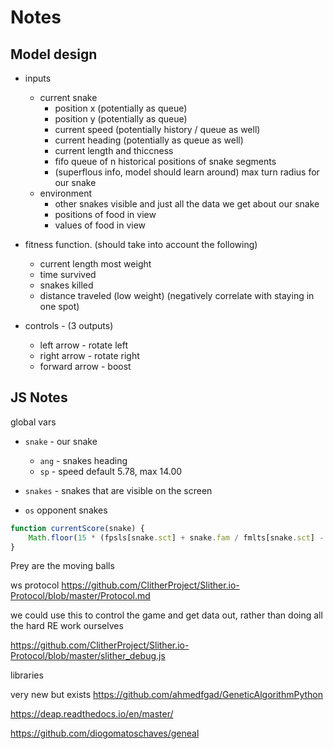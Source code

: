 # Notes


## Model design

* inputs
	+ current snake
		- position x (potentially as queue)
		- position y (potentially as queue)
		- current speed (potentially history / queue as well)
		- current heading (potentially as queue as well)
		- current length and thiccness
		- fifo queue of n historical positions of snake segments
		- (superflous info, model should learn around) max turn radius for our snake
	+ environment
		- other snakes visible and just all the data we get about our snake
		- positions of food in view
		- values of food in view

	
* fitness function. (should take into account the following)
	- current length most weight
	- time survived
	- snakes killed
	- distance traveled (low weight) (negatively correlate with staying in one spot)

* controls - (3 outputs)
	* left arrow - rotate left
	* right arrow - rotate right
	* forward arrow - boost



## JS Notes
global vars

* `snake` - our snake
	- `ang` - snakes heading
	- `sp` - speed default 5.78, max 14.00

* `snakes` - snakes that are visible on the screen
* `os` opponent snakes

```js
function currentScore(snake) {
	Math.floor(15 * (fpsls[snake.sct] + snake.fam / fmlts[snake.sct] - 1) - 5) / 1;
}

```

Prey are the moving balls

ws protocol
https://github.com/ClitherProject/Slither.io-Protocol/blob/master/Protocol.md


we could use this to control the game
and get data out, rather than doing all the hard RE work ourselves

https://github.com/ClitherProject/Slither.io-Protocol/blob/master/slither_debug.js


libraries

very new but exists https://github.com/ahmedfgad/GeneticAlgorithmPython


https://deap.readthedocs.io/en/master/

https://github.com/diogomatoschaves/geneal